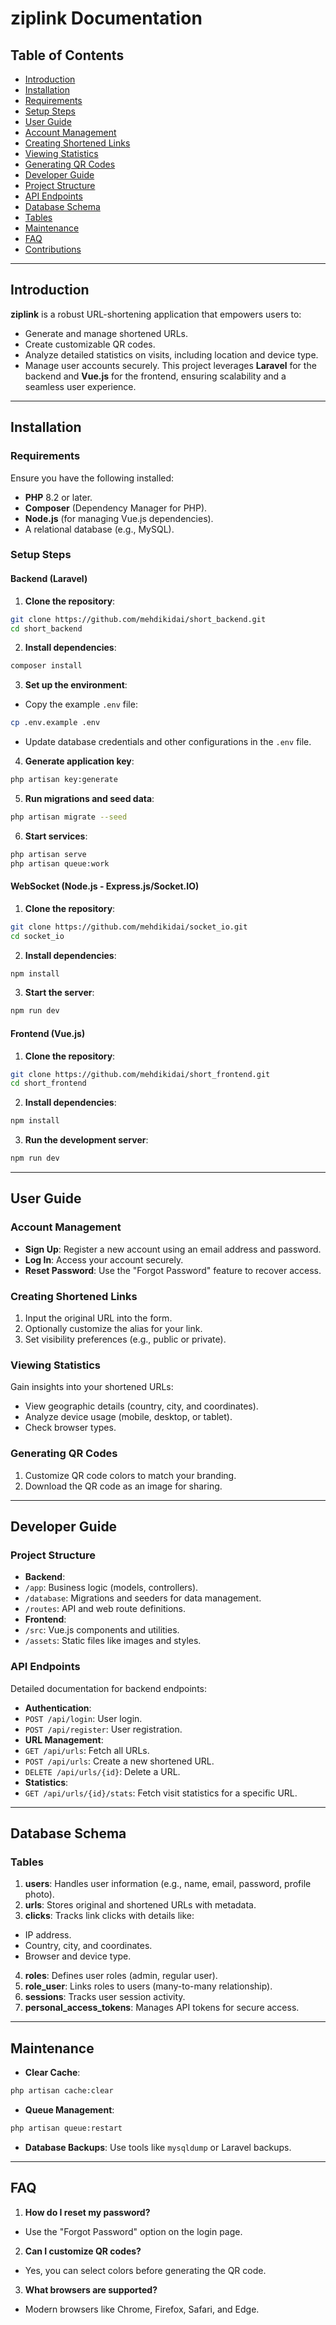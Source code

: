 # ziplink Documentation
## Table of Contents
- [Introduction](#introduction)
- [Installation](#installation)
- [Requirements](#requirements)
- [Setup Steps](#setup-steps)
- [User Guide](#user-guide)
- [Account Management](#account-management)
- [Creating Shortened Links](#creating-shortened-links)
- [Viewing Statistics](#viewing-statistics)
- [Generating QR Codes](#generating-qr-codes)
- [Developer Guide](#developer-guide)
- [Project Structure](#project-structure)
- [API Endpoints](#api-endpoints)
- [Database Schema](#database-schema)
- [Tables](#tables)
- [Maintenance](#maintenance)
- [FAQ](#faq)
- [Contributions](#contributions)

---
## Introduction
**ziplink** is a robust URL-shortening application that empowers users to:
- Generate and manage shortened URLs.
- Create customizable QR codes.
- Analyze detailed statistics on visits, including location and device type.
- Manage user accounts securely.
This project leverages **Laravel** for the backend and **Vue.js** for the frontend, ensuring
scalability and a seamless user experience.
---
## Installation
### Requirements
Ensure you have the following installed:
- **PHP** 8.2 or later.
- **Composer** (Dependency Manager for PHP).
- **Node.js** (for managing Vue.js dependencies).
- A relational database (e.g., MySQL).

### Setup Steps
#### Backend (Laravel)
1. **Clone the repository**:
```bash
git clone https://github.com/mehdikidai/short_backend.git
cd short_backend
```
2. **Install dependencies**:
```bash
composer install
```
3. **Set up the environment**:
- Copy the example `.env` file:
```bash
cp .env.example .env
```
- Update database credentials and other configurations in the `.env` file.
4. **Generate application key**:
```bash
php artisan key:generate
```
5. **Run migrations and seed data**:
```bash
php artisan migrate --seed
```
6. **Start services**:
```bash
php artisan serve
php artisan queue:work
```
#### WebSocket (Node.js - Express.js/Socket.IO)
1. **Clone the repository**:
```bash
git clone https://github.com/mehdikidai/socket_io.git
cd socket_io
```
2. **Install dependencies**:
```bash
npm install
```
3. **Start the server**:

```bash
npm run dev
```
#### Frontend (Vue.js)
1. **Clone the repository**:
```bash
git clone https://github.com/mehdikidai/short_frontend.git
cd short_frontend
```
2. **Install dependencies**:
```bash
npm install
```
3. **Run the development server**:
```bash
npm run dev
```
---
## User Guide

### Account Management
- **Sign Up**: Register a new account using an email address and password.
- **Log In**: Access your account securely.
- **Reset Password**: Use the "Forgot Password" feature to recover access.
### Creating Shortened Links
1. Input the original URL into the form.
2. Optionally customize the alias for your link.
3. Set visibility preferences (e.g., public or private).
### Viewing Statistics
Gain insights into your shortened URLs:
- View geographic details (country, city, and coordinates).
- Analyze device usage (mobile, desktop, or tablet).
- Check browser types.
### Generating QR Codes
1. Customize QR code colors to match your branding.
2. Download the QR code as an image for sharing.
---
## Developer Guide
### Project Structure

- **Backend**:
- `/app`: Business logic (models, controllers).
- `/database`: Migrations and seeders for data management.
- `/routes`: API and web route definitions.
- **Frontend**:
- `/src`: Vue.js components and utilities.
- `/assets`: Static files like images and styles.
### API Endpoints
Detailed documentation for backend endpoints:
- **Authentication**:
- `POST /api/login`: User login.
- `POST /api/register`: User registration.
- **URL Management**:
- `GET /api/urls`: Fetch all URLs.
- `POST /api/urls`: Create a new shortened URL.
- `DELETE /api/urls/{id}`: Delete a URL.
- **Statistics**:
- `GET /api/urls/{id}/stats`: Fetch visit statistics for a specific URL.
---
## Database Schema
### Tables

1. **users**: Handles user information (e.g., name, email, password, profile photo).
2. **urls**: Stores original and shortened URLs with metadata.
3. **clicks**: Tracks link clicks with details like:
- IP address.
- Country, city, and coordinates.
- Browser and device type.
4. **roles**: Defines user roles (admin, regular user).
5. **role_user**: Links roles to users (many-to-many relationship).
6. **sessions**: Tracks user session activity.
7. **personal_access_tokens**: Manages API tokens for secure access.
---
## Maintenance
- **Clear Cache**:
```bash
php artisan cache:clear
```
- **Queue Management**:
```bash
php artisan queue:restart
```
- **Database Backups**: Use tools like `mysqldump` or Laravel backups.
---
## FAQ
1. **How do I reset my password?**
- Use the "Forgot Password" option on the login page.
2. **Can I customize QR codes?**
- Yes, you can select colors before generating the QR code.
3. **What browsers are supported?**
- Modern browsers like Chrome, Firefox, Safari, and Edge.
